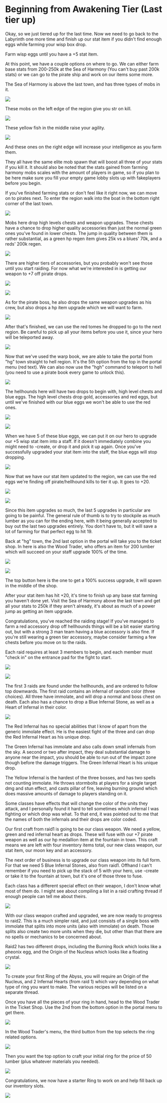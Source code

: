 # Beginning from Awakening Tier (Last tier up)

Okay, so we just tiered up for the last time. Now we need to go back to the Labyrinth one more time and finish up our stat item if you didn't find enough eggs while farming your wisp box drop. 

Farm wisp eggs until you have a +5 stat item.

At this point, we have a couple options on where to go. We can either farm base stats from 200-250k at the Sea of Harmony (You can't buy past 200k stats) or we can go to the pirate ship and work on our items some more. 

The Sea of Harmony is above the last town, and has three types of mobs in it.

![](https://image.ibb.co/h3Gjoz/Str_Harmony.png)

These mobs on the left edge of the region give you str on kill.

![](https://image.ibb.co/ih3ave/Agi_Harmony.png)

These yellow fish in the middle raise your agility.

![](https://image.ibb.co/nfaxae/Int_Harmony.png)

And these ones on the right edge will increase your intelligence as you farm them.

They all have the same elite mob spawn that will boost all three of your stats if you kill it. It should also be noted that the stats gained from farming harmony mobs scales with the amount of players in game, so if you plan to be here make sure you fill your empty game lobby slots up with fakeplayers before you begin.

If you've finished farming stats or don't feel like it right now, we can move on to pirates next. To enter the region walk into the boat in the bottom right corner of the last town.

![](https://preview.ibb.co/mv4eoz/Pirate_Entry.png)

Mobs here drop high levels chests and weapon upgrades. These chests have a chance to drop higher quality accessories than just the normal green ones you've found in lower chests. The jump in quality between them is rather substantial, as a green hp regen item gives 25k vs a blues' 70k, and a reds' 200k regen.

![](https://image.ibb.co/gi8KMK/Accessory_Tiers.png)

There are higher tiers of accessories, but you probably won't see those until you start raiding. For now what we're interested in is getting our weapon to +7 off pirate drops.

![](https://image.ibb.co/b7yp6K/Pirate_Mobs.png)

![](https://image.ibb.co/mDFG1K/Pirate_Weapon_Drop.png)

As for the pirate boss, he also drops the same weapon upgrades as his crew, but also drops a hp item upgrade which we will want to farm.

![](https://image.ibb.co/cNnM1K/Pirate_Boss.png)

After that's finished, we can use the red tomes he dropped to go to the next region. Be careful to pick up all your items before you use it, since your hero will be teleported away.

![](https://image.ibb.co/i0auoz/Pirate_Warp_Book.png)

Now that we've used the warp book, we are able to take the portal from "hg" town straight to hell region. It's the 5th option from the top in the portal menu (red text). We can also now use the "hgh" command to teleport to hell (you need to use a pirate book every game to unlock this).

![](https://preview.ibb.co/g4mH8z/Portal_Menu.png)

The hellhounds here will have two drops to begin with, high level chests and blue eggs. The high level chests drop gold, accessories and red eggs, but until we've finished with our blue eggs we won't be able to use the red ones.

![](https://image.ibb.co/iBaSRK/Blue_Egg.png)

![](https://image.ibb.co/gfCJYz/Blue_Egg_Inventory.png)

When we have 5 of these blue eggs, we can put it on our hero to upgrade our +5 wisp stat item into a staff. If it doesn't immediately combine you might need to -create, or drop it and pick it up again. Once you've successfully upgraded your stat item into the staff, the blue eggs will stop dropping.

![](https://image.ibb.co/enY30e/Staff.png)

Now that we have our stat item updated to the region, we can use the red eggs we're finding off pirate/hellhound kills to tier it up. It goes to +20.

![](https://image.ibb.co/fojAfe/Red_Egg.png)

![](https://image.ibb.co/eWXwLe/Red_Egg_Inventory.png)

Since this item upgrades so much, the last 5 upgrades in particular are going to be painful. The general rule of thumb is to try to stockpile as much lumber as you can for the ending here, with it being generally accepted to buy out the last two upgrades entirely. You don't have to, but it will save a lot of farming for that perfect egg to hit 19.

Back at "hg" town, the 2nd last option in the portal will take you to the ticket shop. In here is also the Wood Trader, who offers an item for 200 lumber which will succeed on your staff upgrade 100% of the time.

![](https://image.ibb.co/cTiKMK/Portal_Menu.png)

![](https://image.ibb.co/iV1Ffe/Wood_Trader.png)

The top button here is the one to get a 100% success upgrade, it will spawn in the middle of the shop.

After your stat item has hit +20, it's time to finish up any base stat farming you haven't done yet. Visit the Sea of Harmony above the last town and get all your stats to 250k if they aren't already, it's about as much of a power jump as getting an item upgrade.

Congratulations, you've reached the raiding stage! If you've managed to farm a red accessory drop off hellhounds things will be a bit easier starting out, but with a strong 3 man team having a blue accessory is also fine. If you're still wearing a green tier accessory, maybe consider farming a few chests before you move on to the raids.

Each raid requires at least 3 members to begin, and each member must "check in" on the entrance pad for the fight to start.

![](https://preview.ibb.co/ezEb1K/Raid_1_2.png)

![](https://preview.ibb.co/dn5Nae/Raid_2_3.png)

The first 3 raids are found under the hellhounds, and are ordered to follow top downwards. The first raid contains an infernal of random color (three choices). All three have immolate, and will drop a normal and boss chest on death. Each also has a chance to drop a Blue Infernal Stone, as well as a Heart of Infernal in their color.

![](https://image.ibb.co/nkk8gK/Infernal_Drops.png)

The Red Infernal has no special abilities that I know of apart from the generic immolate effect. He is the easiest fight of the three and can drop the Red Infernal Heart as his unique drop.

The Green Infernal has immolate and also calls down small infernals from the sky. A second or two after impact, they deal substantial damage to anyone near the impact, you should be able to run out of the impact zone though before the damage triggers. The Green Infernal Heart is his unique drop.

The Yellow Infernal is the hardest of the three bosses, and has two spells not counting immolate. He throws stormbolts at players for a single target dmg and stun effect, and casts pillar of fire, leaving burning ground which does massive amounts of damage to players standing on it.

Some classes have effects that will change the color of the units they attack, and I personally found it hard to tell sometimes which infernal I was fighting or which drop was what. To that end, it was pointed out to me that the names of both the infernals and their drops are color coded.

Our first craft from raid1 is going to be our class weapon. We need a yellow, green and red infernal heart as drops. These will fuse with our +7 pirate weapon as well as our hp medallion item at the fountain in town. This craft means we are left with four inventory items total, our new class weapon, our stat item, our moon key and an accessory.

The next order of business is to upgrade our class weapon into its full form. For that we need 5 Blue Infernal Stones, also from raid1. Offhand I can't remember if you need to pick up the stack of 5 with your hero, use -create or take it to the fountain at town, but it's one of those three to fuse.

Each class has a different special effect on their weapon, I don't know what most of them do. I might see about compiling a list in a raid crafting thread if enough people can tell me about theirs.

![](https://image.ibb.co/jBfEqe/Class_Weapon_Finished.png)

With our class weapon crafted and upgraded, we are now ready to progress to raid2. This is a much simpler raid, and just consists of a single boss with immolate that splits into more units (also with immolate) on death. Those splits also create two more units when they die, but other than that there are no spells or mechanics to be concerned about.

Raid2 has two different drops, including the Burning Rock which looks like a pheonix egg, and the Origin of the Nucleus which looks like a floating crystal.

![](https://image.ibb.co/fmQB3z/Raid2_Drop2.png)

To create your first Ring of the Abyss, you will require an Origin of the Nucleus, and 2 Infernal Hearts (from raid 1) which vary depending on what type of ring you want to make. The various recipes will be listed on a separate thread.

Once you have all the pieces of your ring in hand, head to the Wood Trader in the Ticket Shop. Use the 2nd from the bottom option in the portal menu to get there.

![](https://image.ibb.co/cTiKMK/Portal_Menu.png)

In the Wood Trader's menu, the third button from the top selects the ring related options.

![](https://preview.ibb.co/iZsuqe/Ring_Craft2.png)

Then you want the top option to craft your initial ring for the price of 50 lumber (plus whatever materials you needed).

![](https://preview.ibb.co/gpjUOz/Ring_Craft.png)

Congratulations, we now have a starter Ring to work on and help fill back up our inventory slots.

![](https://image.ibb.co/cBWjOz/Ring.png)


